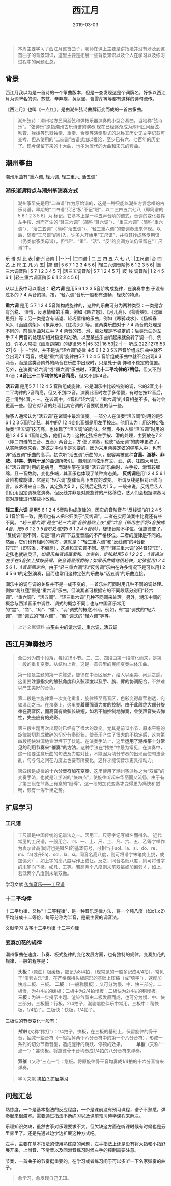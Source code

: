 ﻿---
title: 西江月
tag: 古筝 
category: 古筝
date: 2019-03-03
---

>本周主要学习了西江月这首曲子，老师在课上主要是讲指法并没有涉及到这首曲子的背景知识，这里主要是拓展一些背景知识以及个人在学习以及练习过程中的问题汇总。

## 背景
西江月我以为是一首诗的一个筝曲版本，但是一查发现这是个词牌名，好多以西江月为词牌名的词，苏轼、辛弃疾、黄庭坚、曹雪芹等等都有这样的诗句流传。

《西江月》也叫《一点红》，是由潮州弦诗曲牌衍变而成的一首古筝曲。

>潮州弦诗：潮州地方民间丝弦和弹拨乐器演奏的小型合奏曲。当地称“弦诗乐”。“弦诗乐"原指潮州古乐诗谱的演奏,现在已经逐渐成为潮州民间丝弦、吹管、弹拨等乐器独奏、重奏、合奏等演奏形式的总称其历史无文字记载可查考，但从使用的“二四谱”古谱式加以推论，至少已有六、七百年的历史了。现今保留下来的十大曲，也多为唐代的大曲和宋元的套曲。

## 潮州筝曲
潮州乐曲有"重六调, 轻六调, 轻三重六, 活五调"

### 潮乐诸调特点与潮州筝演奏方式
>潮州筝早先是用“二四谱”作为原始谱的，这是一种只能以潮州方言念唱的古乐诗谱。早期的“二四谱”只记“板”不记“眼”，以二三四五六七八（即简谱的 5 6 1 2 3 5 6）为 标记。它基本上是一种五声音阶的谱式，音调的变化要靠左手按、滑而产生的“轻三六调”（简称“轻六调”）、“重三六调”（简称“重六调”）、“活三五调”（简称“活五调”）、“轻三重六调”的变调奏法来体现。以后，随着“工尺谱”的引入，许多人开始用“工尺谱”，并将其抄成筝专用谱（仍类似筝类母谱），但“轻”、“重”、“活”、“反”的变调方法仍保留在“工尺谱”中。
>
乐 谱 对 比 表
|谱子|音阶  |
|--|--|
|二四谱  | 二 三 四 五 六 七 八 |
|工尺谱 |合 四 乙 上 尺 工 凡 六 五|
|简 谱| 5 6 7 1 2 3 4 5 6|
|轻三六调音阶|5 6 1 2 3 5 6|
|重三六调音阶| 5 7 1 2 3 4 5 7|
|活三五调音阶| 5 7 1 2 4 5 7|
|反 线 调音阶| 1 2 4 5 6 1|
|轻三重六调音阶|5 6 1 2 3 4 5 6|

从以上表中可以看出：
**轻六调** 是用5 6 1 2 3 5音阶构成旋律，在演奏中由 于没有过多的 7 4 两音的揉、按，“轻六调”音乐一般都有流畅、轻快的特点。

**重六调** 是用 5 7 1 2 4 5音阶构成旋律的，这种的乐曲可分为两种类型：一类是含有沉稳、 深情、反思情绪的乐曲，例如《昭君怨》、《月儿高》、《柳青娘》、《北雁思归》等；另一类是含有谐谑、轻巧情绪的乐曲，例如《寒鸦戏水》、《杨柳春风》、《画眉跳架》、《象弄牙》、《红梅头》等。这两类乐曲对于 7 4 两音的处理是不同的，前类乐曲对左手 7 4 两音的按、滑、颤处理是不稳定的；后类乐曲对左手 7 4 两音的处理却相对稳定和准确，以至某些乐曲听起来就象转了调一样。例如，许多人常把《画眉跳架》的旋律55 5|45 32| 16 53|2 -|·····听成 222|1276|53 27| 6 - |·····当然，并不是说“轻六调”旋律 由5 6 1 2 3 5五声音阶组成乐曲中就不会出现7 1 两音，或是“重六调”旋律由5 7 1 2 4 5 音阶组成乐曲中就不会出现6 3 两音，而是这类音阶外的两音在乐曲中出现时，只是处于装 饰和不稳定的位置。
另外，在演奏“轻六调”或“重六调”乐曲时，**7音比十二平均律的7稍低**，但又不到#7音；**4音比十二平均律的4音稍高**，但又不到#4音。
   
**活五调** 是用5 7 1 12 4 5 音阶组成旋律，它是潮乐中比较特别的调，它的2音比十 二平均律的2音稍高，但又不到#2音。演奏此音时左手多带颤，有时在按12音后，还上滑到4音，······。在该调中，4音和“轻六调”、“重六调”的4音相差不多，有时会更高一些。但它对7音的处理比其它调的7音要明显的低一些。

弹筝人通常认为“活五调”在诸调中最难演奏。一部分人在演奏“活五调”时用的是5 6 1 2 3 5音阶定弦，其中的7 12 4变化音都是用左手按出。他们认为：用这种定弦弹奏“活五调”技巧高，也体现了“活五调”的韵味。然而，多数人弹“活五调”时用的是1 2 4 5 6 1音阶定弦，他们认为：这种定弦把左手按、滑的处理，主要放在7 2（即二四谱的三音、五音）两音上，方 便了演奏，也使“活无调”的韵味更浓了。从实际演奏来看，定弦之争似乎是次要的，因为采用两类定弦的弹筝人中，也有弹“活五调”乐曲的高手。初次听“活五调”乐曲的人，很容易被这种**含蓄、游移、非悲、非喜、韵味十足**的曲调所吸引。
潮州民间弦乐有文、武、病、狂四大弓法，拉“活五调”时用的是病弓。而潮州筝在演奏“活五调”乐曲时，左手按、滑音较缠绵，且一音数韵，变化多端，其音乐也体现了某种病态美。
**反线调**是用1 2 4 5 6 1音阶构成旋律，它是对“轻六调”旋律音高下五度的改变。 所谓反线是相对正线而言。该术语来自二弦，其定弦为5 2 ，反线后定弦为1 5 。一般来说，反线后艺人们仍用固定调概念演奏，但反线并非是对原旋律的严格移位，艺人们会根据演奏习惯对旋律进行某些小改动。

**轻三重六调** 是用5 6 1 2 4 5音阶构成旋律的，因它的音阶音与“反线调”的1 2 4 5 6 1音阶音一致，民间也有人把它归类于“反线调”。二者在实际演奏中比竟还有些不同。
*“轻三重六调”是在“轻三六调”音阶基础上仅“重”六音（即用左手将3音按成4音，把5 6 1 2 3 5音阶处理成5 6 1 2 4 5音阶）*，旋律音阶不移位，但旋律变了。
“反线调”则不同，它是“轻六调”下五度音高的不严格移位。二者的旋律是不同的。然而，它们也有相同的地方，这就是：“轻三重六调”和“反线调”的4音都较“正”（即较准，不偏高），这点和其它调不同。基于“轻三重六调”的4音较“正”，定弦也就较灵活，*如果乐曲音调属柔和、优美的，定弦就用5 6 1 2 3 5，4音通过左手在3音弦上揉按获得，使音调显得委婉；如果乐曲情绪很轻快，定弦就用1 2 4 5 6 1，4音是固定的*。由于“轻三重六调”和“反线调”乐曲在许多情况下是可以用1 2 4 5 6 1的定弦演奏，因而也常用这种定弦的乐曲与“活五调”的乐曲连接。
       
 潮乐中的调与调的关系并不是一成不变的，一首乐曲可同时用几种不同的调处理。例如“粉红莲”原是“重六调”乐曲，但演奏者可根据它的不同段落分别用“轻六调”、“重六调”、“活五调”、“轻三重六调”几种不同调来处理。另外，潮乐中调的概念与西洋音乐中调性、调式的概念不同；也与中国音乐常用的“宫”、“商”、“角”、“徽”、“羽”调式的概念不同。例如，有“宫”调式的“轻六调”，“商”调式的“轻六调”，“徽” 调式的“轻六调”等等。
>上述文献资料
 [古筝曲中的请六调、重六调、活五调](https://www.guokr.com/blog/804618/)


## 西江月弹奏技巧

> 全曲分为四个段落，每段28小节。二、三、四段由第一段演化而来，是第一段的重复变奏。从结构上看，这是一首典型的民间变奏曲体乐曲。
> 
> 第一段是主题的第一次陈述，旋律在中音区展开，给人以柔美、闲适之感。这里要**注意指尖的触弦角度和入弦深度以及手、腕、臂的协调配合**，不然难以产生美好的音色。
> 
> 第二段是主旋律第一次变化重复，旋律移至高音区，色彩变得晶莹剔透，宛如温润之玉。在演奏上，这里要**着重强调力度的控制，由于此段绝大部分旋律在高音区，而高音有效弦长较短，如若不加控制地弹奏，会使声音失去弹性，失去应有的光彩**。
> 
> 第三段主题再次出现时已经有了很大的改变。尤其是前12小节，原本平稳的旋律被切割成散碎的切分节奏形状，使音乐产生了很大的不稳定感，这为第四段畅快淋漓地宣泄埋下了伏笔。在演奏手法上，这里**运用了潮州筝十分常见的利用节奏来“催奏”的方法**。这种手法在“拷拍”中最为常见，在演奏中，这一段要注意乐曲的句法及力度对比，不能因为切分节奏的出现而使句法紊乱，句与句之间在力度上也要有所变化，这样才能使音乐更具推动力。
> 
> 第四段是旋律的**十六分音符加花变奏**，这里使用了潮州筝派称之为“双催”的变奏手法，也就是江浙派的“快四点”，使旋律听起来华丽而又流畅，由于有了第三段在节奏上有意的“阻碍”，这一段的加花变奏才变得更为痛快和酣畅，颇有一泻千里之势。

## 扩展学习
### 工尺谱
>工尺谱是中国传统的记谱法之一。因用工、尺等字记写唱名而得名。
近代常见的工尺谱，一般用合、四、一、上、尺、工、凡、六、五、乙等字样作为表示音高(同时也是唱名)的基本符号，可相当于sol、la、si、do、re、mi、fa(或升Fa)、sol、la、si。同音名高八度，则可将谱字末笔向上挑，或加偏旁亻，如上字的高八度写作上或仩。反之，同音名低八度，则可将谱字的末笔向下撇，如凡、工等。若高两个八度则末笔双挑或加偏旁彳，如上。若低两个八度则末笔双撇。

学习文献
[传统音乐——工尺谱](https://wenku.baidu.com/view/6674fd00852458fb770b56eb.html)
### 十二平均律
十二平均律，又称“十二等程律”，是一种音乐定律方法，将一个纯八度（如c1_c2）平均分成十二等份，每等分称为半音，是最主要的调音法。

文献学习
[古筝十二平均律](http://www.sohu.com/a/270953673_648679)
[十二平均律](https://www.cnblogs.com/devymex/p/3387054.html)

### 变奏加花的规律
潮州筝曲在速度、节奏、板式旋律的变化发展方面，也有独特的规律。变奏加花的规律，一般的程序是：

> **头板**：（原曲）极缓板，应记为8/4拍，（现常见的一般多记成4/4拍），常见于“笛套古乐”谱，在严格保持头板原形的基础上压缩（或“填字”），速度加快成二板、三板。
> **二板**：（一般称慢板），又可分为慢、中、快三部分。二板慢，为4/4拍的缓板；二板中为2/4拍慢板；二板快为2/4拍的稍慢板。
> **三板**：为进一步揭示主题、渲染气氛由二板发展而成，也可分为慢、中、快三部分。三板慢：行板，2/4拍子，潮剧唱腔伴乐中常用。三板中：稍快板，1/4拍子。三板快：快板，1/4拍子。

三板快的节奏变化一般有：

> ***拷拍*** (又称“拷打”)：1/4拍子，快板，在三板的基础上，保留旋律的骨干音，抽减一些音符（一般抽掉两个八分音符中的第一个八分音符），形成一系列的切分节奏音型，造成旋律的跳跃、停顿的效果。
> 　　
> **单催**（又称“一点一”）：甚快板。将旋律骨干音均奏成1/4拍的八分音符来弹奏。
> 
> **双催**（又称“三点一”）：急板。将原旋律骨干音均奏成1/4拍的十六分音符来弹奏。

>学习文献
[拷拍？扩展学习](https://zhidao.baidu.com/question/1819963195658191028.html)


## 问题汇总
熟练度，一个是基本指法的反应程度，一个是课前没有预习课程，谱子不熟悉，弹奏起来很滞塞。需要通过指法不断练习以及课前预习待学课程来解决。

乐理知识欠缺，虽然古筝对乐理要求不大，但欠缺这方面在听课时候有时候也是云里雾里了。还是先通过边学边扩展这种方式吧。

左手，主要在基本指法的使用熟练度的问题，左手指法上还是没有将大指和小指舒展开来，上滑音、下滑音以及回滑音练习时候左手的控制需要注意。

节奏，一首曲子的节奏挺重要的，在学习或者练习间于可以多听一下名家弹奏的曲子。


>愈学习，愈发现自己无知。
